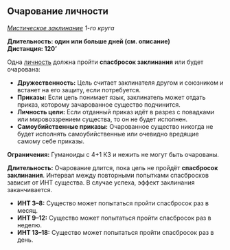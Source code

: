 ## Очарование личности

*[Мистическое заклинание](../arcane.md) 1-го круга*

**Длительность: один или больше дней (см. описание)**  
**Дистанция: 120’**

Одна [личность](/monsters/monsters.md#личности) должна пройти **спасбросок заклинания** или будет очарована:

- **Дружественность:** Цель считает заклинателя другом и союзником и встанет на его защиту, если потребуется.
- **Приказы:** Если цель понимает язык, заклинатель может отдать приказ, которому зачарованное существо подчинится.
- **Личность цели:** Если отданный приказ идёт в разрез с повадками или мировоззрением существа, то он не будет исполнен.
- **Самоубийственные приказы:** Очарованное существо никогда не будет исполнять самоубийственные или очевидно вредящие самому себе приказы.

**Ограничения:** Гуманоиды с 4+1 КЗ и нежить не могут быть очарованы.

**Длительность:** Очарование длится, пока цель не пройдёт **спасбросок заклинания**. Интервал между повторными попытками спасбросков зависит от ИНТ существа. В случае успеха, эффект заклинания заканчивается.

- **ИНТ 3–8:** Существо может попытаться пройти спасбросок раз в месяц.
- **ИНТ 9–12:** Существо может попытаться пройти спасбросок раз в неделю.
- **ИНТ 13–18:** Существо может попытаться пройти спасбросок раз в день.